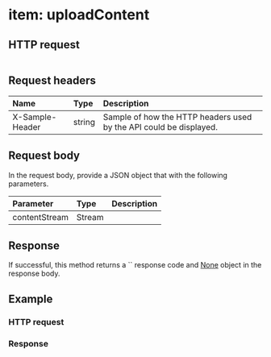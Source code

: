 # item: uploadContent


## HTTP request
```http

```
## Request headers
| Name       | Type | Description|
|:-----------|:------|:----------|
| X-Sample-Header  | string  | Sample of how the HTTP headers used by the API could be displayed.|

## Request body
In the request body, provide a JSON object that with the following parameters.

| Parameter	   | Type	|Description|
|:---------------|:--------|:-----------|
|contentStream|Stream||

## Response
If successful, this method returns a `` response code and [None](../resources/none.md) object in the response body.
## Example
### HTTP request
### Response
